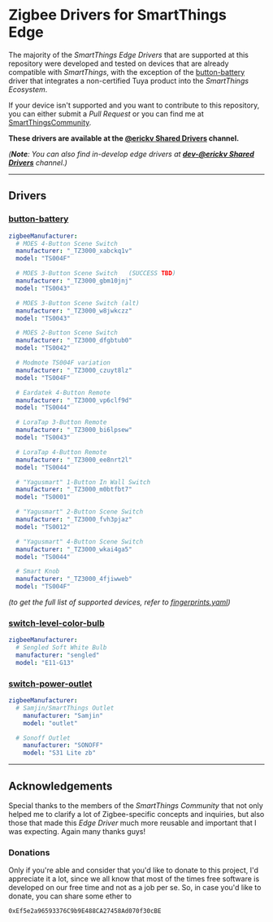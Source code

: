 # Zigbee Drivers for SmartThings Edge

The majority of the *SmartThings Edge Drivers* that are supported at this repository were developed and tested on devices that are already compatible with *SmartThings*, with the exception of the [button-battery](./button-battery) driver that integrates a non-certified Tuya product into the _SmartThings Ecosystem_.

If your device isn't supported and you want to contribute to this repository, you can either submit a _Pull Request_ or you can find me at [SmartThingsCommunity](https://community.smartthings.com/u/erickv/).

**These drivers are available at the **[@erickv Shared Drivers](https://api.smartthings.com/invite/Q1jP18n4oZML)** channel.**

_(**Note**: You can also find in-develop edge drivers at **[dev-@erickv Shared Drivers](https://api.smartthings.com/invite/pbMvQvqgpGjO)** channel.)_

---

## Drivers

### [button-battery](./button-battery)
```yaml
zigbeeManufacturer:
  # MOES 4-Button Scene Switch
  manufacturer: "_TZ3000_xabckq1v"
  model: "TS004F"

  # MOES 3-Button Scene Switch   (SUCCESS TBD)
  manufacturer: "_TZ3000_gbm10jnj"
  model: "TS0043"

  # MOES 3-Button Scene Switch (alt)
  manufacturer: "_TZ3000_w8jwkczz"
  model: "TS0043"

  # MOES 2-Button Scene Switch
  manufacturer: "_TZ3000_dfgbtub0"
  model: "TS0042"

  # Modmote TS004F variation
  manufacturer: "_TZ3000_czuyt8lz"
  model: "TS004F"

  # Eardatek 4-Button Remote
  manufacturer: "_TZ3000_vp6clf9d"
  model: "TS0044"

  # LoraTap 3-Button Remote
  manufacturer: "_TZ3000_bi6lpsew"
  model: "TS0043"

  # LoraTap 4-Button Remote
  manufacturer: "_TZ3000_ee8nrt2l"
  model: "TS0044"

  # "Yagusmart" 1-Button In Wall Switch
  manufacturer: "_TZ3000_m0btfbt7"
  model: "TS0001"

  # "Yagusmart" 2-Button Scene Switch
  manufacturer: "_TZ3000_fvh3pjaz"
  model: "TS0012"

  # "Yagusmart" 4-Button Scene Switch
  manufacturer: "_TZ3000_wkai4ga5"
  model: "TS0044"

  # Smart Knob
  manufacturer: "_TZ3000_4fjiwweb"
  model: "TS004F"
```
_(to get the full list of supported devices, refer to [fingerprints.yaml](./button-battery/fingerprints.yaml))_

### [switch-level-color-bulb](./switch-level-color-bulb)
```yaml
zigbeeManufacturer:
  # Sengled Soft White Bulb
  manufacturer: "sengled"
  model: "E11-G13"
```

### [switch-power-outlet](./switch-power-outlet)
```yaml
zigbeeManufacturer:
  # Samjin/SmartThings Outlet
    manufacturer: "Samjin"
    model: "outlet"

  # Sonoff Outlet
    manufacturer: "SONOFF"
    model: "S31 Lite zb"
```

---

## Acknowledgements

Special thanks to the members of the _SmartThings Community_ that not only helped me to
clarify a lot of Zigbee-specific concepts and inquiries, but also those that made this _Edge
Driver_ much more reusable and important that I was expecting. Again many thanks guys!

### Donations

Only if you're able and consider that you'd like to donate to this project, I'd appreciate it
a lot, since we all know that most of the times free software is developed on our free time
and not as a job per se.
So, in case you'd like to donate, you can share some ether to

```
0xEf5e2a96593376C9b9E488CA27458Ad070f30cBE
```

